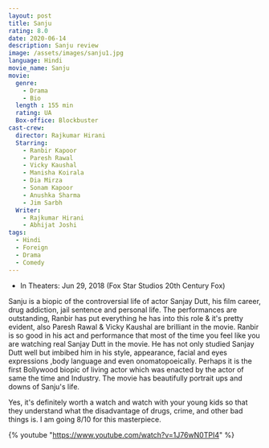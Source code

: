 ```yaml
---
layout: post
title: Sanju
rating: 8.0
date: 2020-06-14
description: Sanju review
image: /assets/images/sanju1.jpg
language: Hindi
movie_name: Sanju
movie:
  genre: 
    - Drama
    - Bio
  length : 155 min
  rating: UA
  Box-office: Blockbuster
cast-crew:
  director: Rajkumar Hirani
  Starring: 
    - Ranbir Kapoor
    - Paresh Rawal
    - Vicky Kaushal
    - Manisha Koirala
    - Dia Mirza
    - Sonam Kapoor
    - Anushka Sharma
    - Jim Sarbh
  Writer: 
    - Rajkumar Hirani
    - Abhijat Joshi
tags:
  - Hindi
  - Foreign
  - Drama
  - Comedy
---
```

- In Theaters: Jun 29, 2018 (Fox Star Studios 20th Century Fox)

Sanju is a biopic of the controversial life of actor Sanjay Dutt, his film career, drug addiction, jail sentence and personal life. The performances are outstanding, Ranbir has put everything he has into this role & it's pretty evident, also Paresh Rawal & Vicky Kaushal are brilliant in the movie. Ranbir is so good in his act and performance that most of the time you feel like you are watching real Sanjay Dutt in the movie. He has not only studied Sanjay Dutt well but imbibed him in his style, appearance, facial and eyes expressions ,body language and even onomatopoeically. Perhaps it is the first Bollywood biopic of living actor which was enacted by the actor of same the time and Industry. The movie has beautifully portrait ups and downs of Sanju's life. 

Yes, it's definitely worth a watch and watch with your young kids so that they understand what the disadvantage of drugs, crime, and other bad things is. I am going 8/10 for this masterpiece.

{% youtube "https://www.youtube.com/watch?v=1J76wN0TPI4" %}